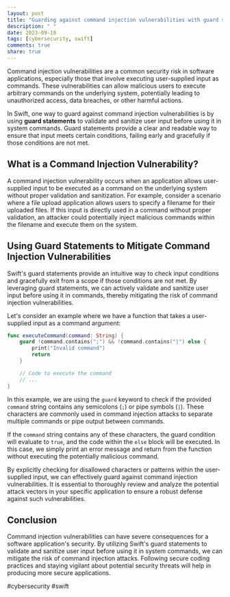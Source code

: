 ```yaml
---
layout: post
title: "Guarding against command injection vulnerabilities with guard statements in Swift"
description: " "
date: 2023-09-18
tags: [cybersecurity, swift]
comments: true
share: true
---
```


Command injection vulnerabilities are a common security risk in software applications, especially those that involve executing user-supplied input as commands. These vulnerabilities can allow malicious users to execute arbitrary commands on the underlying system, potentially leading to unauthorized access, data breaches, or other harmful actions.

In Swift, one way to guard against command injection vulnerabilities is by using **guard statements** to validate and sanitize user input before using it in system commands. Guard statements provide a clear and readable way to ensure that input meets certain conditions, failing early and gracefully if those conditions are not met.

## What is a Command Injection Vulnerability?

A command injection vulnerability occurs when an application allows user-supplied input to be executed as a command on the underlying system without proper validation and sanitization. For example, consider a scenario where a file upload application allows users to specify a filename for their uploaded files. If this input is directly used in a command without proper validation, an attacker could potentially inject malicious commands within the filename and execute them on the system.

## Using Guard Statements to Mitigate Command Injection Vulnerabilities

Swift's guard statements provide an intuitive way to check input conditions and gracefully exit from a scope if those conditions are not met. By leveraging guard statements, we can actively validate and sanitize user input before using it in commands, thereby mitigating the risk of command injection vulnerabilities. 

Let's consider an example where we have a function that takes a user-supplied input as a command argument:

```swift
func executeCommand(command: String) {
    guard !command.contains(";") && !command.contains("|") else {
        print("Invalid command")
        return
    }

    // Code to execute the command
    // ...
}
```

In this example, we are using the `guard` keyword to check if the provided `command` string contains any semicolons (`;`) or pipe symbols (`|`). These characters are commonly used in command injection attacks to separate multiple commands or pipe output between commands.

If the `command` string contains any of these characters, the guard condition will evaluate to `true`, and the code within the `else` block will be executed. In this case, we simply print an error message and return from the function without executing the potentially malicious command.

By explicitly checking for disallowed characters or patterns within the user-supplied input, we can effectively guard against command injection vulnerabilities. It is essential to thoroughly review and analyze the potential attack vectors in your specific application to ensure a robust defense against such vulnerabilities.

## Conclusion

Command injection vulnerabilities can have severe consequences for a software application's security. By utilizing Swift's guard statements to validate and sanitize user input before using it in system commands, we can mitigate the risk of command injection attacks. Following secure coding practices and staying vigilant about potential security threats will help in producing more secure applications.

#cybersecurity #swift